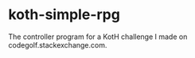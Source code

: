 koth-simple-rpg
===============

The controller program for a KotH challenge I made on codegolf.stackexchange.com.
